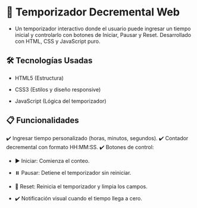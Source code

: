 # 📝 Temporizador Decremental Web
- Un temporizador interactivo donde el usuario puede ingresar un tiempo inicial y controlarlo con botones de Iniciar, Pausar y Reset. Desarrollado con HTML, CSS y JavaScript puro.

 ## 🛠️ Tecnologías Usadas
- HTML5 (Estructura)

- CSS3 (Estilos y diseño responsive)

- JavaScript (Lógica del temporizador)

## 📋 Funcionalidades
✔️ Ingresar tiempo personalizado (horas, minutos, segundos).
✔️ Contador decremental con formato HH:MM:SS.
✔️ Botones de control:

- ▶️ Iniciar: Comienza el conteo.

- ⏸️ Pausar: Detiene el temporizador sin reiniciar.

- 🔄 Reset: Reinicia el temporizador y limpia los campos.
- ✔️ Notificación visual cuando el tiempo llega a cero.

